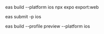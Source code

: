 <!-- Build -->
eas build --platform ios
npx expo export:web

<!-- Submit App -->
eas submit -p ios


<!-- Platform Preview -->
eas build --profile preview --platform ios
